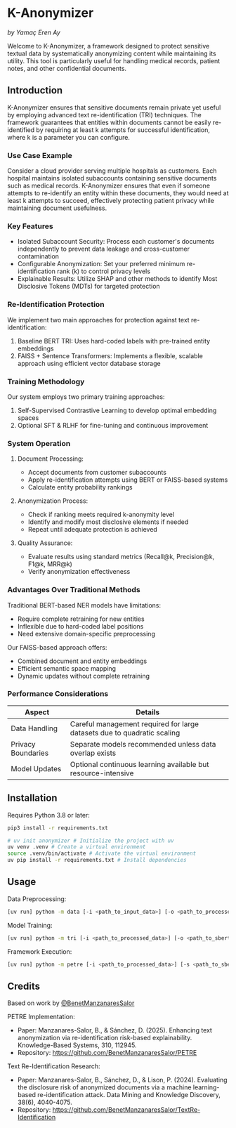 # K-Anonymizer

*by Yamaç Eren Ay*

Welcome to K-Anonymizer, a framework designed to protect sensitive textual data by systematically anonymizing content while maintaining its utility. This tool is particularly useful for handling medical records, patient notes, and other confidential documents.

## Introduction

K-Anonymizer ensures that sensitive documents remain private yet useful by employing advanced text re-identification (TRI) techniques. The framework guarantees that entities within documents cannot be easily re-identified by requiring at least k attempts for successful identification, where k is a parameter you can configure.

### Use Case Example

Consider a cloud provider serving multiple hospitals as customers. Each hospital maintains isolated subaccounts containing sensitive documents such as medical records. K-Anonymizer ensures that even if someone attempts to re-identify an entity within these documents, they would need at least k attempts to succeed, effectively protecting patient privacy while maintaining document usefulness.

### Key Features

- Isolated Subaccount Security: Process each customer's documents independently to prevent data leakage and cross-customer contamination
- Configurable Anonymization: Set your preferred minimum re-identification rank (k) to control privacy levels
- Explainable Results: Utilize SHAP and other methods to identify Most Disclosive Tokens (MDTs) for targeted protection

### Re-Identification Protection

We implement two main approaches for protection against text re-identification:
1. Baseline BERT TRI: Uses hard-coded labels with pre-trained entity embeddings
2. FAISS + Sentence Transformers: Implements a flexible, scalable approach using efficient vector database storage

### Training Methodology

Our system employs two primary training approaches:
1. Self-Supervised Contrastive Learning to develop optimal embedding spaces
2. Optional SFT & RLHF for fine-tuning and continuous improvement

### System Operation

1. Document Processing:
    - Accept documents from customer subaccounts
    - Apply re-identification attempts using BERT or FAISS-based systems
    - Calculate entity probability rankings

2. Anonymization Process:
    - Check if ranking meets required k-anonymity level
    - Identify and modify most disclosive elements if needed
    - Repeat until adequate protection is achieved

3. Quality Assurance:
    - Evaluate results using standard metrics (Recall@k, Precision@k, F1@k, MRR@k)
    - Verify anonymization effectiveness

### Advantages Over Traditional Methods

Traditional BERT-based NER models have limitations:
- Require complete retraining for new entities
- Inflexible due to hard-coded label positions
- Need extensive domain-specific preprocessing

Our FAISS-based approach offers:
- Combined document and entity embeddings
- Efficient semantic space mapping
- Dynamic updates without complete retraining

### Performance Considerations

| Aspect | Details |
|--------|----------|
| Data Handling | Careful management required for large datasets due to quadratic scaling |
| Privacy Boundaries | Separate models recommended unless data overlap exists |
| Model Updates | Optional continuous learning available but resource-intensive |

## Installation

Requires Python 3.8 or later:

```bash
pip3 install -r requirements.txt
```

```bash
# uv init anonymizer # Initialize the project with uv
uv venv .venv # Create a virtual environment
source .venv/bin/activate # Activate the virtual environment
uv pip install -r requirements.txt # Install dependencies
```

## Usage

Data Preprocessing:
```sh
[uv run] python -m data [-i <path_to_input_data>] [-o <path_to_processed_data>]
```

Model Training:
```sh
[uv run] python -m tri [-i <path_to_processed_data>] [-o <path_to_sbert_model>]
```

Framework Execution:
```sh
[uv run] python -m petre [-i <path_to_processed_data>] [-s <path_to_sbert_model>] [-o <path_to_output_data>]
```

## Credits

Based on work by [@BenetManzanaresSalor](https://github.com/BenetManzanaresSalor)

PETRE Implementation:
- Paper: Manzanares-Salor, B., & Sánchez, D. (2025). Enhancing text anonymization via re-identification risk-based explainability. Knowledge-Based Systems, 310, 112945.
- Repository: https://github.com/BenetManzanaresSalor/PETRE

Text Re-Identification Research:
- Paper: Manzanares-Salor, B., Sánchez, D., & Lison, P. (2024). Evaluating the disclosure risk of anonymized documents via a machine learning-based re-identification attack. Data Mining and Knowledge Discovery, 38(6), 4040-4075.
- Repository: https://github.com/BenetManzanaresSalor/TextRe-Identification